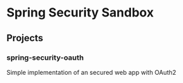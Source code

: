 # Spring Security Sandbox

## Projects

### spring-security-oauth

Simple implementation of an secured web app with OAuth2
